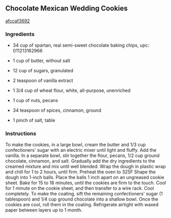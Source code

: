## Chocolate Mexican Wedding Cookies

[afccaf3692](http://www.food.com/recipe/chocolate-mexican-wedding-cookies-480564)

### Ingredients

 - 34 cup of spartan, real semi-sweet chocolate baking chips, upc: 011213162966

 - 1 cup of butter, without salt

 - 12 cup of sugars, granulated

 - 2 teaspoon of vanilla extract

 - 1 3/4 cup of wheat flour, white, all-purpose, unenriched

 - 1 cup of nuts, pecans

 - 34 teaspoon of spices, cinnamon, ground

 - 1 pinch of salt, table

### Instructions

To make the cookies, in a large bowl, cream the butter and 1/3 cup confectioners' sugar with an electric mixer until light and fluffy. Add the vanilla. In a separate bowl, stir together the flour, pecans, 1/2 cup ground chocolate, cinnamon, and salt. Gradually add the dry ingredients to the creamed mixture and mix until well blended. Wrap the dough in plastic wrap and chill for 1 to 2 hours, until firm. Preheat the oven to 325F Shape the dough into 1-inch balls. Place the balls 1 inch apart on an ungreased cookie sheet. Bake for 15 to 18 minutes, until the cookies are firm to the touch. Cool for 1 minute on the cookie sheet, and then transfer to a wire rack. Cool completely. To make the coating, sift the remaining confectioners' sugar (1 tablespoon) and 1/4 cup ground chocolate into a shallow bowl. Once the cookies are cool, roll them in the coating. Refrigerate airtight with waxed paper between layers up to 1 month.